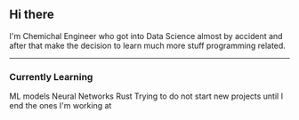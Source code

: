 ## Hi there
I'm Chemichal Engineer who got into Data Science almost by accident and after that make the decision to learn much more stuff programming related.
___________________________
### Currently Learning
  ML models
  Neural Networks
  Rust
  Trying to do not start new projects until I end the ones I'm working at

